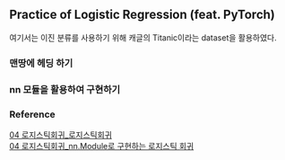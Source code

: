 ## Practice of Logistic Regression (feat. PyTorch)   
    
여기서는 이진 분류를 사용하기 위해 캐글의 Titanic이라는 dataset을 활용하였다.   

### 맨땅에 헤딩 하기   

### nn 모듈을 활용하여 구현하기    

###  Reference   
[04 로지스틱회귀_로지스틱회귀](https://wikidocs.net/57805)   
[04 로지스틱회귀_nn.Module로 구현하는 로지스틱 회귀](https://wikidocs.net/57805)


